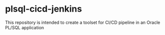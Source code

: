 # plsql-cicd-jenkins
This repository is intended to create a toolset for CI/CD pipeline in an Oracle PL/SQL application

